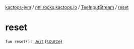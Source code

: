 [kactoos-jvm](../../index.md) / [nnl.rocks.kactoos.io](../index.md) / [TeeInputStream](index.md) / [reset](.)

# reset

`fun reset(): `[`Unit`](https://kotlinlang.org/api/latest/jvm/stdlib/kotlin/-unit/index.html) [(source)](https://github.com/neonailol/kactoos/blob/master/kactoos-jvm/src/main/kotlin/nnl/rocks/kactoos/io/TeeInputStream.kt#L70)